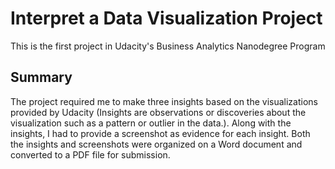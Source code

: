# Interpret a Data Visualization Project

This is the first project in Udacity's Business Analytics Nanodegree Program

## Summary

The project required me to make three insights based on the visualizations provided by Udacity (Insights are observations or discoveries about the visualization such as a pattern or outlier in the data.). Along with the insights, I had to provide a screenshot as evidence for each insight. Both the insights and screenshots were organized on a Word document and converted to a PDF file for submission.
